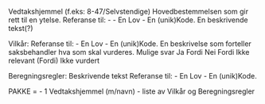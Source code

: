 

Vedtakshjemmel (f.eks: 8-47/Selvstendige)
    Hovedbestemmelsen som gir rett til en ytelse.
    Referanse til: -
        - En Lov 
        - En (unik)Kode.
    En beskrivende tekst(?)

Vilkår:
    Referanse til: 
        - En Lov
        - En (unik)Kode.
    En beskrivelse som forteller saksbehandler hva som skal vurderes.
    Mulige svar
        Ja
            Fordi
        Nei
            Fordi
        Ikke relevant
            (Fordi)
        Ikke vurdert

Beregningsregler:
    Beskrivende tekst
    Referanse til:
        - En Lov
        - En (unik)Kode.

PAKKE =
    - 1 Vedtakshjemmel (m/navn)
    - liste av Vilkår og Beregningsregler
    




